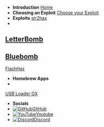 - **Introduction**
[Home](/)
- **Choosing an Exploit**
[Choose your Exploit](/chooseyourexploit)
- **Exploits**
[str2hax](/str2hax)
-
[LetterBomb](/letterbomb)
-
[Bluebomb](/bluebomb)
-
[FlashHax](/flashhax)
- **Homebrew Apps**
- 
[USB Loader GX](/ULGX)
- **Socials**
- [![GitHub](https://icongr.am/simple/github.svg?color=808080&size=16)GitHub](https://github.com/skyybrew/wiiu-hbguide)
- [![YouTube](https://icongr.am/simple/youtube.svg?color=808080&size=16)Youtube](https://www.youtube.com/@Jacob-Bjorne/)
- [![Discord](https://icongr.am/simple/discord.svg?color=808080&size=16)Discord](https://discord.gg/QvGQqx8Mns)

